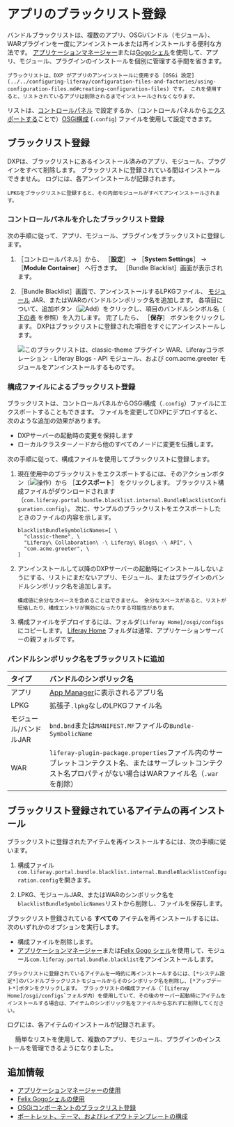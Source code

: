 # アプリのブラックリスト登録

バンドルブラックリストは、複数のアプリ、OSGiバンドル（モジュール）、WARプラグインを一度にアンインストールまたは再インストールする便利な方法です。 [アプリケーションマネージャー](./using-the-app-manager.md)または[Gogoシェル](../../../liferay-internals/fundamentals/using-the-gogo-shell.md)を使用して、アプリ、モジュール、プラグインのインストールを個別に管理する手間を省きます。

```{important}
ブラックリストは、DXP がアプリのアンインストールに使用する [OSGi 設定](../../configuring-liferay/configuration-files-and-factories/using-configuration-files.md#creating-configuration-files) です。 これを使用すると、リストされているアプリは削除されるまでインストールされなくなります。
```

リストは、[コントロールパネル](#blacklisting-via-the-control-panel) で設定するか、（コントロールパネルから[エクスポートする](../../configuring-liferay/configuration-files-and-factories/using-configuration-files.md#creating-configuration-files)ことで）[OSGi構成](#blacklisting-via-a-configuration-file) (`.config`) ファイルを使用して設定できます。

## ブラックリスト登録

DXPは、ブラックリストにあるインストール済みのアプリ、モジュール、プラグインをすべて削除します。 ブラックリストに登録されている間はインストールできません。 ログには、各アンインストールが記録されます。

```{note}
LPKGをブラックリストに登録すると、その内部モジュールがすべてアンインストールされます。
```

### コントロールパネルを介したブラックリスト登録

次の手順に従って、アプリ、モジュール、プラグインをブラックリストに登録します。

1. ［コントロールパネル］から、 ［**設定**］ &rarr; ［**System Settings**］ &rarr; ［**Module Container**］ へ行きます。 ［Bundle Blacklist］画面が表示されます。

1. ［Bundle Blacklist］画面で、アンインストールするLPKGファイル、 [モジュール](https://help.liferay.com/hc/articles/360035467532-OSGi-and-Modularity#modules) JAR、またはWARのバンドルシンボリック名を追加します。 各項目について、追加ボタン（![Add](../../../images/icon-add.png)）をクリックし、項目のバンドルシンボル名（ [下の表](#blacklist-bundle-symbolic-names) を参照）を入力します。 完了したら、 ［**保存**］ ボタンをクリックします。 DXPはブラックリストに登録された項目をすぐにアンインストールします。
   
   ![このブラックリストは、classic-theme プラグイン WAR、Liferayコラボレーション - Liferay Blogs - API モジュール、および com.acme.greeter モジュールをアンインストールするものです。](./blacklisting-apps/images/02.png)

### 構成ファイルによるブラックリスト登録

ブラックリストは、コントロールパネルからOSGi構成（`.config`）ファイルにエクスポートすることもできます。 ファイルを変更してDXPにデプロイすると、次のような追加の効果があります。

* DXPサーバーの起動時の変更を保持します
* ローカルクラスターノードから他のすべてのノードに変更を伝播します。

次の手順に従って、構成ファイルを使用してブラックリストに登録します。

1. 現在使用中のブラックリストをエクスポートするには、そのアクションボタン（![操作](./blacklisting-apps/images/03.png)）から ［**エクスポート**］ をクリックします。 ブラックリスト構成ファイルがダウンロードされます（`com.liferay.portal.bundle.blacklist.internal.BundleBlacklistConfiguration.config`）。 次に、サンプルのブラックリストをエクスポートしたときのファイルの内容を示します。 

    ```properties
    blacklistBundleSymbolicNames=[ \
      "classic-theme", \
      "Liferay\ Collaboration\ -\ Liferay\ Blogs\ -\ API", \
      "com.acme.greeter", \
    ]
    ```

1. アンインストールして以降のDXPサーバーの起動時にインストールしないようにする、リストにまだないアプリ、モジュール、またはプラグインのバンドルシンボリック名を追加します。 

    ```{warning}
    構成値に余分なスペースを含めることはできません。 余分なスペースがあると、リストが短絡したり、構成エントリが無効になったりする可能性があります。
    ```

1. 構成ファイルをデプロイするには、フォルダ`[Liferay Home]/osgi/configs`にコピーします。 [Liferay Home](../../../installation-and-upgrades/reference/liferay-home.md) フォルダは通常、アプリケーションサーバーの親フォルダです。


### バンドルシンボリック名をブラックリストに追加

| タイプ           | バンドルのシンボリック名                                                                                          |
|:------------- |:----------------------------------------------------------------------------------------------------- |
| アプリ           | [App Manager](./using-the-app-manager.md)に表示されるアプリ名                                                   |
| LPKG          | 拡張子`.lpkg`なしのLPKGファイル名                                                                                |
| モジュール/バンドルJAR | `bnd.bnd`または`MANIFEST.MF`ファイルの`Bundle-SymbolicName`                                                   |
| WAR           | `liferay-plugin-package.properties`ファイル内のサーブレットコンテクスト名、またはサーブレットコンテクスト名プロパティがない場合はWARファイル名（`.war`を削除） |


## ブラックリスト登録されているアイテムの再インストール

ブラックリストに登録されたアイテムを再インストールするには、次の手順に従います。

1. 構成ファイル`com.liferay.portal.bundle.blacklist.internal.BundleBlacklistConfiguration.config`を開きます。

1. LPKG、モジュールJAR、またはWARのシンボリック名を`blacklistBundleSymbolicNames`リストから削除し、ファイルを保存します。

ブラックリスト登録されている **すべての** アイテムを再インストールするには、次のいずれかのオプションを実行します。

* 構成ファイルを削除します。
* [アプリケーションマネージャー](./using-the-app-manager.md)または[Felix Gogo シェル](../../../liferay-internals/fundamentals/using-the-gogo-shell.md)を使用して、モジュール`com.liferay.portal.bundle.blacklist`をアンインストールします。

```{tip}
ブラックリストに登録されているアイテムを一時的に再インストールするには、[*システム設定*]のバンドルブラックリストモジュールからそのシンボリック名を削除し、[*アップデート*]ボタンをクリックします。 ブラックリストの構成ファイル（`[Liferay Home]/osgi/configs`フォルダ内）を使用していて、その後のサーバー起動時にアイテムをインストールする場合は、アイテムのシンボリック名をファイルから忘れずに削除してください。
```

ログには、各アイテムのインストールが記録されます。

　 簡単なリストを使用して、複数のアプリ、モジュール、プラグインのインストールを管理できるようになりました。

## 追加情報

* [アプリケーションマネージャーの使用](./using-the-app-manager.md)
* [Felix Gogoシェルの使用](../../../liferay-internals/fundamentals/using-the-gogo-shell.md)
* [OSGiコンポーネントのブラックリスト登録](./blacklisting-osgi-components.md)
* [ポートレット、テーマ、およびレイアウトテンプレートの構成](./configuring-portlets-themes-and-layout-templates.md)